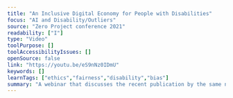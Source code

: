 ```yaml
---
title: "An Inclusive Digital Economy for People with Disabilities"
focus: "AI and Disability/Outliers"
source: "Zero Project conference 2021"
readability: ["I"]
type: "Video"
toolPurpose: []
toolAccessibilityIssues: []
openSource: false
link: "https://youtu.be/eS9nNz0IDmU"
keywords: []
learnTags: ["ethics","fairness","disability","bias"]
summary: "A webinar that discusses the recent publication by the same name that aims to increase awareness of the impact of a digital world of work on people with disabilities and identify actions needed to shape a future of work in a more disability-inclusive way.  "
---
```



